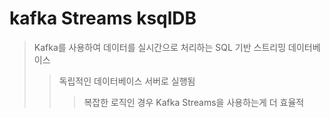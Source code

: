 # kafka Streams ksqlDB

> Kafka를 사용하여 데이터를 실시간으로 처리하는 SQL 기반 스트리밍 데이터베이스
>
> > 독립적인 데이터베이스 서버로 실행됨
> >
> > > 복잡한 로직인 경우 Kafka Streams을 사용하는게 더 효율적
